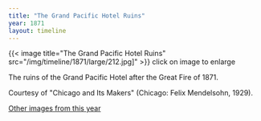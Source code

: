 ```yaml
---
title: "The Grand Pacific Hotel Ruins"
year: 1871
layout: timeline
---
```


{{< image title="The Grand Pacific Hotel Ruins" src="/img/timeline/1871/large/212.jpg]" >}}
click on image to enlarge 

The ruins of the Grand Pacific Hotel after the Great Fire of 1871. 

Courtesy of "Chicago and Its Makers" (Chicago: Felix Mendelsohn, 1929).

[Other images from this year](/historical/timeline/1871) 